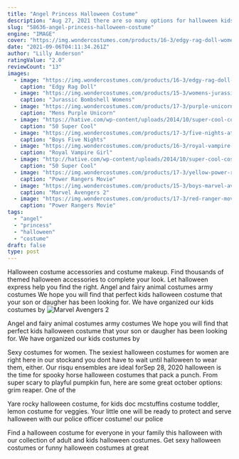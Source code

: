```yaml
---
title: "Angel Princess Halloween Costume"
description: "Aug 27, 2021 there are so many options for halloween kids' costumes, it's almost impossible to settle on just one cute idea for your little monster. Let's be honest, kids dressed up as animals (baby pandas,"
slug: "58636-angel-princess-halloween-costume"
engine: "IMAGE"
cover: "https://img.wondercostumes.com/products/16-3/edgy-rag-doll-womens-costume.jpg"
date: "2021-09-06T04:11:34.261Z"
author: "Lilly Anderson"
ratingValue: "2.0"
reviewCount: "13"
images:
  - image: "https://img.wondercostumes.com/products/16-3/edgy-rag-doll-womens-costume.jpg"
    caption: "Edgy Rag Doll"
  - image: "https://img.wondercostumes.com/products/15-3/womens-jurassic-bombshell-costume.jpg"
    caption: "Jurassic Bombshell Womens"
  - image: "https://img.wondercostumes.com/products/17-3/purple-unicorn-costume.jpg"
    caption: "Mens Purple Unicorn"
  - image: "https://hative.com/wp-content/uploads/2014/10/super-cool-costume-ideas/40-scary-little-chucky-kids-halloween-costume.jpg"
    caption: "50 Super Cool"
  - image: "https://img.wondercostumes.com/products/17-3/five-nights-at-freddys-foxy-costume.jpg"
    caption: "Boys Five Nights"
  - image: "https://img.wondercostumes.com/products/16-3/royal-vampire-girl-costume-536.jpg"
    caption: "Royal Vampire Girl"
  - image: "http://hative.com/wp-content/uploads/2014/10/super-cool-costume-ideas/35-draculaura-costume.jpg"
    caption: "50 Super Cool"
  - image: "https://img.wondercostumes.com/products/17-3/yellow-power-ranger-kids-costume.jpg"
    caption: "Power Rangers Movie"
  - image: "https://img.wondercostumes.com/products/15-3/boys-marvel-avengers-thor-costume.jpg"
    caption: "Marvel Avengers 2"
  - image: "https://img.wondercostumes.com/products/17-3/red-ranger-movie-boys-costume.jpg"
    caption: "Power Rangers Movie"
tags:
  - "angel"
  - "princess"
  - "halloween"
  - "costume"
draft: false
type: post
---
```


Halloween costume accessories and costume makeup. Find thousands of themed halloween accessories to complete your look. Let halloween express help you find the right. Angel and fairy animal costumes army costumes  We hope you will find that perfect kids halloween costume that your son or daugher has been looking for. We have organized our kids costumes by
![Marvel Avengers 2](https://img.wondercostumes.com/products/15-3/boys-marvel-avengers-thor-costume.jpg "Marvel Avengers 2")

Angel and fairy animal costumes army costumes  We hope you will find that perfect kids halloween costume that your son or daugher has been looking for. We have organized our kids costumes by
<!--inArticleAds-->

<!--galleryOne-->

Sexy costumes for women. The sexiest halloween costumes for women are right here in our stockand you dont have to wait until halloween to wear them, either. Our risqu ensembles are ideal forSep 28, 2020 halloween is the time for spooky horse halloween costumes that pack a punch. From super scary to playful pumpkin fun, here are some great october options: grim reaper. One of the
<!--inArticleAds-->

<!--galleryTwo-->

Yare rocky halloween costume, for kids doc mcstuffins costume toddler, lemon costume for veggies. Your little one will be ready to protect and serve halloween with our police officer costume! our police
<!--galleryThree-->

Find a halloween costume for everyone in your family this halloween with our collection of adult and kids halloween costumes. Get sexy halloween costumes or funny halloween costumes at great